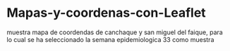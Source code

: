 # Mapas-y-coordenas-con-Leaflet
muestra mapa de coordendas de canchaque y san miguel del faique, para lo cual se ha seleccionado la semana epidemiologica 33 como muestra
